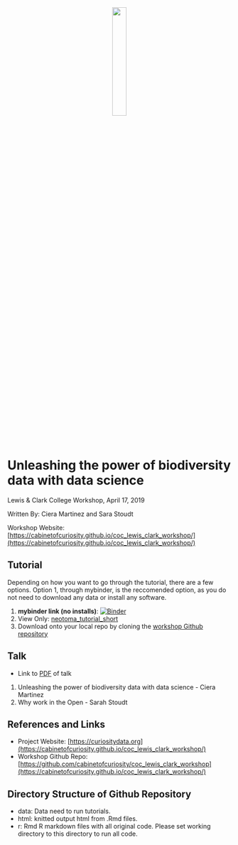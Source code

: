 <div style="text-align:center"><img src ="https://www.dropbox.com/s/ojv1yryewxsuils/cabinetIcon-01.png?dl=0" width="25%" height="25%"/></div>

# Unleashing the power of biodiversity data with data science
Lewis & Clark College Workshop, April 17, 2019

Written By: Ciera Martinez and Sara Stoudt

Workshop Website: [https://cabinetofcuriosity.github.io/coc_lewis_clark_workshop/](https://cabinetofcuriosity.github.io/coc_lewis_clark_workshop/)

## Tutorial

Depending on how you want to go through the tutorial, there are a few options. Option 1, through mybinder, is the reccomended option, as you do not need to download any data or install any software.

1. **mybinder link (no installs)**: [![Binder](https://mybinder.org/badge_logo.svg)](https://mybinder.org/v2/gh/cabinetofcuriosity/coc_lewis_clark_workshop/master?urlpath=rstudio) 
2. View Only: [neotoma_tutorial_short](html/neotoma_tutorial_short.html)
3. Download onto your local repo by cloning the [workshop Github repository](https://github.com/cabinetofcuriosity/coc_lewis_clark_workshop)

## Talk

- Link to [PDF](pdf/2019_04_17_lewis_clark.pdf) of talk

1. Unleashing the power of biodiversity data with data science - Ciera Martinez
2. Why work in the Open - Sarah Stoudt

## References and Links

- Project Website: [https://curiositydata.org](https://cabinetofcuriosity.github.io/coc_lewis_clark_workshop/)
- Workshop Github Repo: [https://github.com/cabinetofcuriosity/coc_lewis_clark_workshop](https://cabinetofcuriosity.github.io/coc_lewis_clark_workshop/)

Directory Structure of Github Repository
---------------------

- data: Data need to run tutorials. 
- html: knitted output html from .Rmd files.
- r: Rmd R markdown files with all original code. Please set working directory to this directory to run all code.
